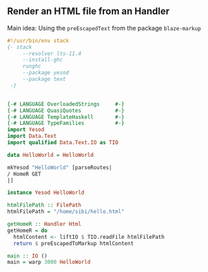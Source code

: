 ## Render an HTML file from an Handler

Main idea: Using the `preEscapedText` from the package `blaze-markup`

``` haskell
#!/usr/bin/env stack
{- stack
     --resolver lts-11.4
     --install-ghc
     runghc
     --package yesod
     --package text
 -}


{-# LANGUAGE OverloadedStrings     #-}
{-# LANGUAGE QuasiQuotes           #-}
{-# LANGUAGE TemplateHaskell       #-}
{-# LANGUAGE TypeFamilies          #-}
import Yesod
import Data.Text
import qualified Data.Text.IO as TIO

data HelloWorld = HelloWorld

mkYesod "HelloWorld" [parseRoutes|
/ HomeR GET
|]

instance Yesod HelloWorld

htmlFilePath :: FilePath
htmlFilePath = "/home/sibi/hello.html"

getHomeR :: Handler Html
getHomeR = do
  htmlContent <- liftIO $ TIO.readFile htmlFilePath
  return $ preEscapedToMarkup htmlContent

main :: IO ()
main = warp 3000 HelloWorld
```
